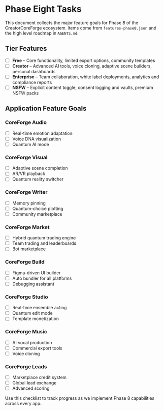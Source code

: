 # Phase Eight Tasks

This document collects the major feature goals for Phase 8 of the CreatorCoreForge ecosystem. Items come from `features-phase8.json` and the high level roadmap in `AGENTS.md`.

## Tier Features

- [ ] **Free** – Core functionality, limited export options, community templates
- [ ] **Creator** – Advanced AI tools, voice cloning, adaptive scene builders, personal dashboards
- [ ] **Enterprise** – Team collaboration, white label deployments, analytics and compliance reports
- [ ] **NSFW** – Explicit content toggle, consent logging and vaults, premium NSFW packs

## Application Feature Goals

### CoreForge Audio
- [ ] Real-time emotion adaptation
- [ ] Voice DNA visualization
- [ ] Quantum AI mode

### CoreForge Visual
- [ ] Adaptive scene completion
- [ ] AR/VR playback
- [ ] Quantum reality switcher

### CoreForge Writer
- [ ] Memory pinning
- [ ] Quantum-choice plotting
- [ ] Community marketplace

### CoreForge Market
- [ ] Hybrid quantum trading engine
- [ ] Team trading and leaderboards
- [ ] Bot marketplace

### CoreForge Build
- [ ] Figma-driven UI builder
- [ ] Auto bundler for all platforms
- [ ] Debugging assistant

### CoreForge Studio
- [ ] Real-time ensemble acting
- [ ] Quantum edit mode
- [ ] Template monetization

### CoreForge Music
- [ ] AI vocal production
- [ ] Commercial export tools
- [ ] Voice cloning

### CoreForge Leads
- [ ] Marketplace credit system
- [ ] Global lead exchange
- [ ] Advanced scoring

Use this checklist to track progress as we implement Phase 8 capabilities across every app.
